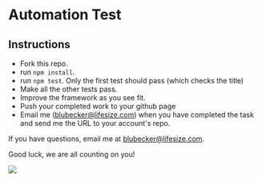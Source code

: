# Automation Test

## Instructions

* Fork this repo.
* run ```npm install```.
* run ```npm test```. Only the first test should pass (which checks the title)
* Make all the other tests pass.
* Improve the framework as you see fit.
* Push your completed work to your github page
* Email me (blubecker@lifesize.com) when you have completed the task and send me the URL to your account's repo.

If you have questions, email me at blubecker@lifesize.com.

Good luck, we are all counting on you!

![](http://i.imgur.com/c80tSY5.gif)
